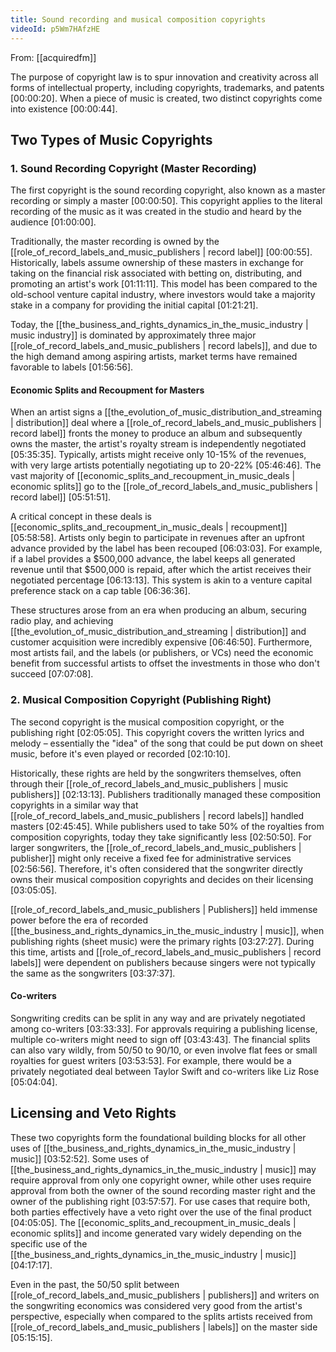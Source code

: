 ```yaml
---
title: Sound recording and musical composition copyrights
videoId: p5Wm7HAfzHE
---
```


From: [[acquiredfm]] <br/> 

The purpose of copyright law is to spur innovation and creativity across all forms of intellectual property, including copyrights, trademarks, and patents [00:00:20]. When a piece of music is created, two distinct copyrights come into existence [00:00:44].

## Two Types of Music Copyrights

### 1. Sound Recording Copyright (Master Recording)

The first copyright is the sound recording copyright, also known as a master recording or simply a master [00:00:50]. This copyright applies to the literal recording of the music as it was created in the studio and heard by the audience [01:00:00].

Traditionally, the master recording is owned by the [[role_of_record_labels_and_music_publishers | record label]] [00:00:55]. Historically, labels assume ownership of these masters in exchange for taking on the financial risk associated with betting on, distributing, and promoting an artist's work [01:11:11]. This model has been compared to the old-school venture capital industry, where investors would take a majority stake in a company for providing the initial capital [01:21:21].

Today, the [[the_business_and_rights_dynamics_in_the_music_industry | music industry]] is dominated by approximately three major [[role_of_record_labels_and_music_publishers | record labels]], and due to the high demand among aspiring artists, market terms have remained favorable to labels [01:56:56].

#### Economic Splits and Recoupment for Masters

When an artist signs a [[the_evolution_of_music_distribution_and_streaming | distribution]] deal where a [[role_of_record_labels_and_music_publishers | record label]] fronts the money to produce an album and subsequently owns the master, the artist's royalty stream is independently negotiated [05:35:35]. Typically, artists might receive only 10-15% of the revenues, with very large artists potentially negotiating up to 20-22% [05:46:46]. The vast majority of [[economic_splits_and_recoupment_in_music_deals | economic splits]] go to the [[role_of_record_labels_and_music_publishers | record label]] [05:51:51].

A critical concept in these deals is [[economic_splits_and_recoupment_in_music_deals | recoupment]] [05:58:58]. Artists only begin to participate in revenues after an upfront advance provided by the label has been recouped [06:03:03]. For example, if a label provides a $500,000 advance, the label keeps all generated revenue until that $500,000 is repaid, after which the artist receives their negotiated percentage [06:13:13]. This system is akin to a venture capital preference stack on a cap table [06:36:36].

These structures arose from an era when producing an album, securing radio play, and achieving [[the_evolution_of_music_distribution_and_streaming | distribution]] and customer acquisition were incredibly expensive [06:46:50]. Furthermore, most artists fail, and the labels (or publishers, or VCs) need the economic benefit from successful artists to offset the investments in those who don't succeed [07:07:08].

### 2. Musical Composition Copyright (Publishing Right)

The second copyright is the musical composition copyright, or the publishing right [02:05:05]. This copyright covers the written lyrics and melody – essentially the "idea" of the song that could be put down on sheet music, before it's even played or recorded [02:10:10].

Historically, these rights are held by the songwriters themselves, often through their [[role_of_record_labels_and_music_publishers | music publishers]] [02:13:13]. Publishers traditionally managed these composition copyrights in a similar way that [[role_of_record_labels_and_music_publishers | record labels]] handled masters [02:45:45]. While publishers used to take 50% of the royalties from composition copyrights, today they take significantly less [02:50:50]. For larger songwriters, the [[role_of_record_labels_and_music_publishers | publisher]] might only receive a fixed fee for administrative services [02:56:56]. Therefore, it's often considered that the songwriter directly owns their musical composition copyrights and decides on their licensing [03:05:05].

[[role_of_record_labels_and_music_publishers | Publishers]] held immense power before the era of recorded [[the_business_and_rights_dynamics_in_the_music_industry | music]], when publishing rights (sheet music) were the primary rights [03:27:27]. During this time, artists and [[role_of_record_labels_and_music_publishers | record labels]] were dependent on publishers because singers were not typically the same as the songwriters [03:37:37].

#### Co-writers

Songwriting credits can be split in any way and are privately negotiated among co-writers [03:33:33]. For approvals requiring a publishing license, multiple co-writers might need to sign off [03:43:43]. The financial splits can also vary wildly, from 50/50 to 90/10, or even involve flat fees or small royalties for guest writers [03:53:53]. For example, there would be a privately negotiated deal between Taylor Swift and co-writers like Liz Rose [05:04:04].

## Licensing and Veto Rights

These two copyrights form the foundational building blocks for all other uses of [[the_business_and_rights_dynamics_in_the_music_industry | music]] [03:52:52]. Some uses of [[the_business_and_rights_dynamics_in_the_music_industry | music]] may require approval from only one copyright owner, while other uses require approval from both the owner of the sound recording master right and the owner of the publishing right [03:57:57]. For use cases that require both, both parties effectively have a veto right over the use of the final product [04:05:05]. The [[economic_splits_and_recoupment_in_music_deals | economic splits]] and income generated vary widely depending on the specific use of the [[the_business_and_rights_dynamics_in_the_music_industry | music]] [04:17:17].

Even in the past, the 50/50 split between [[role_of_record_labels_and_music_publishers | publishers]] and writers on the songwriting economics was considered very good from the artist's perspective, especially when compared to the splits artists received from [[role_of_record_labels_and_music_publishers | labels]] on the master side [05:15:15].